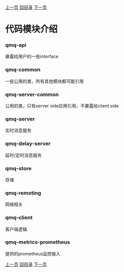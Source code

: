 [上一页](arch.md)
[回目录](../../readme.md)
[下一页](ha.md)

# 代码模块介绍

### qmq-api
暴露给用户的一些interface

### qmq-common
一些公用的类，所有其他模块都可能引用

### qmq-server-common
公用的类，只有server side应用引用，不暴露给client side

### qmq-server
实时消息服务

### qmq-delay-server
延时/定时消息服务

### qmq-store
存储

### qmq-remoting
网络相关

### qmq-client
客户端逻辑

### qmq-metrics-prometheus
提供的prometheus监控接入

[上一页](arch.md)
[回目录](../../readme.md)
[下一页](ha.md)